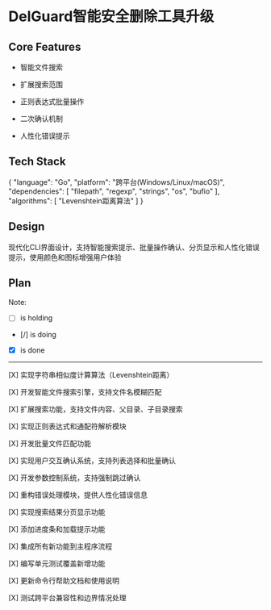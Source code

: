 # DelGuard智能安全删除工具升级

## Core Features

- 智能文件搜索

- 扩展搜索范围

- 正则表达式批量操作

- 二次确认机制

- 人性化错误提示

## Tech Stack

{
  "language": "Go",
  "platform": "跨平台(Windows/Linux/macOS)",
  "dependencies": [
    "filepath",
    "regexp",
    "strings",
    "os",
    "bufio"
  ],
  "algorithms": [
    "Levenshtein距离算法"
  ]
}

## Design

现代化CLI界面设计，支持智能搜索提示、批量操作确认、分页显示和人性化错误提示，使用颜色和图标增强用户体验

## Plan

Note: 

- [ ] is holding
- [/] is doing
- [X] is done

---

[X] 实现字符串相似度计算算法（Levenshtein距离）

[X] 开发智能文件搜索引擎，支持文件名模糊匹配

[X] 扩展搜索功能，支持文件内容、父目录、子目录搜索

[X] 实现正则表达式和通配符解析模块

[X] 开发批量文件匹配功能

[X] 实现用户交互确认系统，支持列表选择和批量确认

[X] 开发参数控制系统，支持强制跳过确认

[X] 重构错误处理模块，提供人性化错误信息

[X] 实现搜索结果分页显示功能

[X] 添加进度条和加载提示功能

[X] 集成所有新功能到主程序流程

[X] 编写单元测试覆盖新增功能

[X] 更新命令行帮助文档和使用说明

[X] 测试跨平台兼容性和边界情况处理
